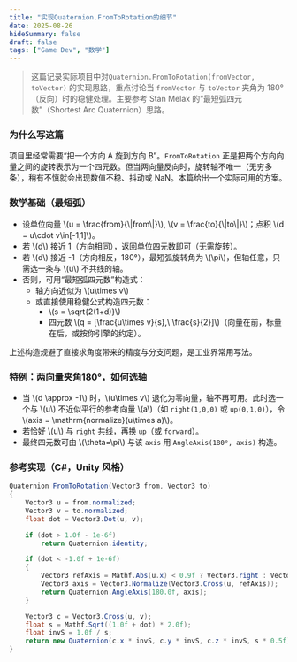 ```yaml
---
title: "实现Quaternion.FromToRotation的细节"
date: 2025-08-26
hideSummary: false
draft: false
tags: ["Game Dev", "数学"]
---
```


> 这篇记录实际项目中对`Quaternion.FromToRotation(fromVector, toVector)` 的实现思路，重点讨论当 `fromVector` 与 `toVector` 夹角为 180°（反向）时的稳健处理。主要参考 Stan Melax 的“最短弧四元数”（Shortest Arc Quaternion）思路。

### 为什么写这篇

项目里经常需要“把一个方向 A 旋到方向 B”。`FromToRotation` 正是把两个方向向量之间的旋转表示为一个四元数。但当两向量反向时，旋转轴不唯一（无穷多条），稍有不慎就会出现数值不稳、抖动或 NaN。本篇给出一个实际可用的方案。

### 数学基础（最短弧）

- 设单位向量 \\(u = \\frac{from}{\\|from\\|}\\), \\(v = \\frac{to}{\\|to\\|}\\)；点积 \\(d = u\\cdot v\\in[-1,1]\\)。
- 若 \\(d\\) 接近 1（方向相同），返回单位四元数即可（无需旋转）。
- 若 \\(d\\) 接近 -1（方向相反，180°），最短弧旋转角为 \\(\\pi\\)，但轴任意，只需选一条与 \\(u\\) 不共线的轴。
- 否则，可用“最短弧四元数”构造式：
  - 轴方向近似为 \\(u\\times v\\)
  - 或直接使用稳健公式构造四元数：
    - \\(s = \\sqrt{2(1+d)}\\)
    - 四元数 \\(q = [\\frac{u\\times v}{s},\\ \\frac{s}{2}]\\)（向量在前，标量在后，或按你引擎的约定）。

上述构造规避了直接求角度带来的精度与分支问题，是工业界常用写法。

### 特例：两向量夹角180°，如何选轴

- 当 \\(d \\approx -1\\) 时，\\(u\\times v\\) 退化为零向量，轴不再可用。此时选一个与 \\(u\\) 不近似平行的参考向量 \\(a\\)（如 `right(1,0,0)` 或 `up(0,1,0)`），令 \\(axis = \\mathrm{normalize}(u\\times a)\\)。
- 若恰好 \\(u\\) 与 `right` 共线，再换 `up`（或 `forward`）。
- 最终四元数可由 \\(\\theta=\\pi\\) 与该 `axis` 用 `AngleAxis(180°, axis)` 构造。


### 参考实现（C#，Unity 风格）

```csharp
Quaternion FromToRotation(Vector3 from, Vector3 to)
{
    Vector3 u = from.normalized;
    Vector3 v = to.normalized;
    float dot = Vector3.Dot(u, v);

    if (dot > 1.0f - 1e-6f)
        return Quaternion.identity;

    if (dot < -1.0f + 1e-6f)
    {
        Vector3 refAxis = Mathf.Abs(u.x) < 0.9f ? Vector3.right : Vector3.up;
        Vector3 axis = Vector3.Normalize(Vector3.Cross(u, refAxis));
        return Quaternion.AngleAxis(180.0f, axis);
    }

    Vector3 c = Vector3.Cross(u, v);
    float s = Mathf.Sqrt((1.0f + dot) * 2.0f);
    float invS = 1.0f / s;
    return new Quaternion(c.x * invS, c.y * invS, c.z * invS, s * 0.5f);
}
```